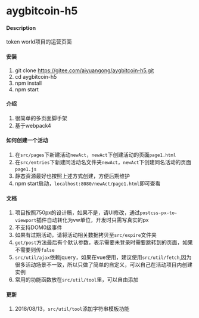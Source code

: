 # aygbitcoin-h5

#### Description
token world项目的运营页面

#### 安装

1. git clone https://gitee.com/aiyuangong/aygbitcoin-h5.git
2. cd aygbitcoin-h5
3. npm install
4. npm start

#### 介绍

1. 很简单的多页面脚手架
2. 基于webpack4

#### 如何创建一个活动

1. 在`src/pages`下新建活动`newAct`，`newAct`下创建活动的页面`page1.html`
2. 在`src/entries`下新建同活动名文件夹`newAct`，`newAct`下创建同名活动的页面`page1.js`
3. 静态资源最好也按照上述方式创建，方便后期维护
4. npm start启动，`localhost:8080/newAct/page1.html`即可查看

#### 文档

1. 项目按照750px的设计稿，如果不是，请UI修改，通过`postcss-px-to-viewport`插件自动转化为vw单位，开发时只需写真实的px
2. 不支持DOM0级事件
3. 如果有过期活动，请将活动相关数据拷贝至`src/expire`文件夹
4. `get/post`方法最后有个默认参数，表示需要未登录时需要跳转到的页面，如果不需要则传`false`
5. `src/util/ajax`依赖jquery，如果在vue使用，建议使用`src/util/fetch`,因为很多活动场景不一致，所以只做了简单的自定义，可以自己在活动项目内创建实例
6. 常用的功能函数放在`src/util/tool`里，可以自由添加

#### 更新
1. 2018/08/13，`src/util/tool`添加字符串模板功能